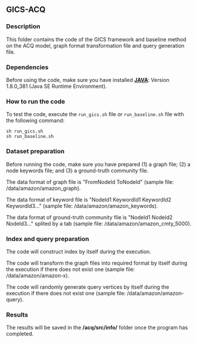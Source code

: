 ## GICS-ACQ

### Description

This folder contains the code of the GICS framework and baseline method on the ACQ model, graph format transformation file and query generation file.

### Dependencies
Before using the code, make sure you have installed **[JAVA](https://www.oracle.com/hk/java/technologies/javase/javase8u211-later-archive-downloads.html)**: Version 1.8.0_381 (Java SE Runtime Environment).

### How to run the code
To test the code, execute the `run_gics.sh` file or `run_baseline.sh` file with the following command:


```
sh run_gics.sh
sh run_baseline.sh
```

### Dataset preparation
Before running the code, make sure you have prepared (1) a graph file; (2) a node keywords file; and (3) a ground-truth community file. 

The data format of graph file is "FromNodeId    ToNodeId" (sample file: /data/amazon/amazon_graph). 

The data format of keyword file is "NodeId1 KeywordId1 KeywordId2 KeywordId3..." (sample file: /data/amazon/amazon_keywords). 

The data format of ground-truth community file is "NodeId1	NodeId2	NodeId3..." splited by a tab (sample file: /data/amazon/amazon_cmty_5000). 

### Index and query preparation
The code will construct index by itself during the execution. 

The code will transform the graph files into required format by itself during the execution if there does not exist one (sample file: /data/amazon/amazon-x). 

The code will randomly generate query vertices by itself during the execution if there does not exist one (sample file: /data/amazon/amazon-query). 

### Results
The results will be saved in the **/acq/src/info/** folder once the program has completed.